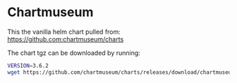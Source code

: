 # Chartmuseum

This the vanilla helm chart pulled from: https://github.com:chartmuseum/charts

The chart tgz can be downloaded by running:

```bash
VERSION=3.6.2
wget https://github.com/chartmuseum/charts/releases/download/chartmuseum-$VERSION/chartmuseum-$VERSION.tgz
```
